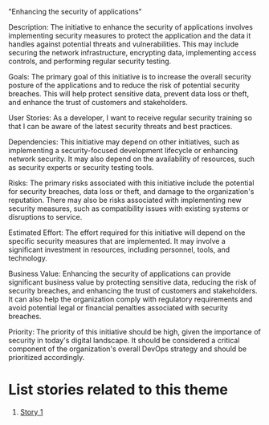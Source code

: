 "Enhancing the security of applications"

Description: The initiative to enhance the security of applications involves implementing security measures to protect the application and the data it handles against potential threats and vulnerabilities. This may include securing the network infrastructure, encrypting data, implementing access controls, and performing regular security testing.

Goals:  The primary goal of this initiative is to increase the overall security posture of the applications and to reduce the risk of potential security breaches. This will help protect sensitive data, prevent data loss or theft, and enhance the trust of customers and stakeholders.

User Stories: As a developer, I want to receive regular security training so that I can be aware of the latest security threats and best practices.

Dependencies: This initiative may depend on other initiatives, such as implementing a security-focused development lifecycle or enhancing network security. It may also depend on the availability of resources, such as security experts or security testing tools.

Risks: The primary risks associated with this initiative include the potential for security breaches, data loss or theft, and damage to the organization's reputation. There may also be risks associated with implementing new security measures, such as compatibility issues with existing systems or disruptions to service.

Estimated Effort: The effort required for this initiative will depend on the specific security measures that are implemented. It may involve a significant investment in resources, including personnel, tools, and technology.

Business Value: Enhancing the security of applications can provide significant business value by protecting sensitive data, reducing the risk of security breaches, and enhancing the trust of customers and stakeholders. It can also help the organization comply with regulatory requirements and avoid potential legal or financial penalties associated with security breaches.

Priority: The priority of this initiative should be high, given the importance of security in today's digital landscape. It should be considered a critical component of the organization's overall DevOps strategy and should be prioritized accordingly.


# List stories related to this theme
1. [Story 1](documentation/templates/theme/initiatives/epics/stories/story_template.md)